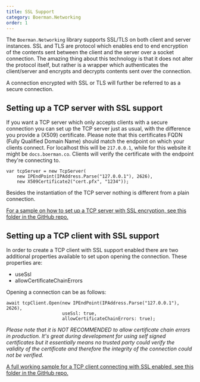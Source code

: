 ```yaml
---
title: SSL Support
category: Boerman.Networking
order: 1
---
```


The `Boerman.Networking` library supports SSL/TLS on both client and server instances. SSL and TLS are protocol which enables end to end encryption of the contents sent between the client and the server over a socket connection. The amazing thing about this technology is that it does not alter the protocol itself, but rather is a wrapper which authenticates the client/server and encrypts and decrypts contents sent over the connection.

A connection encrypted with SSL or TLS will further be referred to as a secure connection.

## Setting up a TCP server with SSL support

If you want a TCP server which only accepts clients with a secure connection you can set up the TCP server just as usual, with the difference you provide a (X509) certificate. Please note that this certificates FQDN (Fully Qualified Domain Name) should match the endpoint on which your clients connect. For localhost this will be `217.0.0.1`, while for this website it might be `docs.boerman.co`. Clients will verify the certificate with the endpoint they're connecting to.

    var tcpServer = new TcpServer(
        new IPEndPoint(IPAddress.Parse("127.0.0.1"), 2626), 
        new X509Certificate2("cert.pfx", "1234"));

Besides the instantiation of the TCP server nothing is different from a plain connection.

[For a sample on how to set up a TCP server with SSL encryption, see this folder in the GitHub repo.](https://github.com/Boerman/Boerman.Networking/tree/master/TcpServerWithSSL)

## Setting up a TCP client with SSL support

In order to create a TCP client with SSL support enabled there are two additional properties available to set upon opening the connection. These properties are:

- useSsl
- allowCertificateChainErrors

Opening a connection can be as follows:

    await tcpClient.Open(new IPEndPoint(IPAddress.Parse("127.0.0.1"), 2626), 
                         useSsl: true, 
                         allowCertificateChainErrors: true);

*Please note that it is NOT RECOMMENDED to allow certificate chain errors in production. It's great during development for using self signed certificates but it essentially means no trusted party could verify the validity of the certificate and therefore the integrity of the connection could not be verified.*

[A full working sample for a TCP client connecting with SSL enabled, see this folder in the GitHub repo.](https://github.com/Boerman/Boerman.Networking/tree/master/TcpClientWithSSL)

